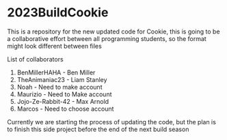 # 2023BuildCookie
This is a repository for the new updated code for Cookie, this is going to be a collaborative effort between all programming students, so the format might look different between files

List of collaborators
1. BenMillerHAHA - Ben Miller
2. TheAnimaniac23 - Liam Stanley
3. Noah - Need to make account
4. Maurizio - Need to Make account
5. Jojo-Ze-Rabbit-42 - Max Arnold
6.  Marcos - Need to choose account


Currently we are starting the process of updating the code, but the plan is to finish this side project before the end of the next build season
